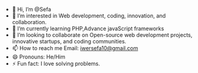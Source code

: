 - 👋 Hi, I’m @Sefa
- 👀 I’m interested in Web development, coding, innovation, and collaboration.
- 🌱 I’m currently learning PHP,Advance javaScript frameworks
- 💞️ I’m looking to collaborate on Open-source web development projects, innovative startups, and coding communities.
- 📫 How to reach me Email: iwersefa10@gmail.com
- 😄 Pronouns: He/Him
- ⚡ Fun fact: I love solving problems.

<!---
Sefa-lab/Sefa-lab is a ✨ special ✨ repository because its `README.md` (this file) appears on your GitHub profile.
You can click the Preview link to take a look at your changes.
--->
